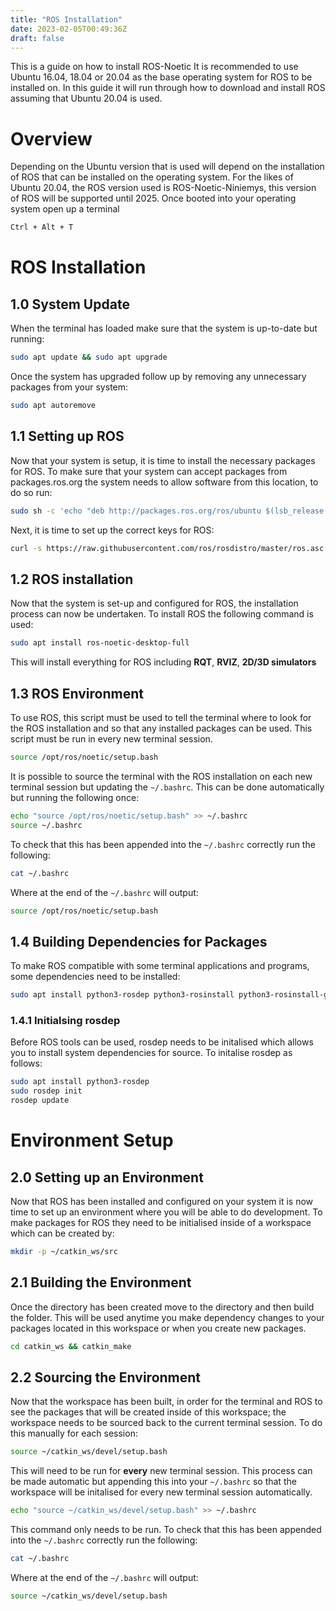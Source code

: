 ```yaml
---
title: "ROS Installation"
date: 2023-02-05T00:49:36Z
draft: false
---
```


This is a guide on how to install ROS-Noetic
It is recommended to use Ubuntu 16.04, 18.04 or 20.04 as the base operating system for ROS to be installed on.
In this guide it will run through how to download and install ROS assuming that Ubuntu 20.04 is used.

# Overview
Depending on the Ubuntu version that is used will depend on the installation of ROS that can be installed on the operating system.
For the likes of Ubuntu 20.04, the ROS version used is ROS-Noetic-Niniemys, this version of ROS will be supported until 2025.
Once booted into your operating system open up a terminal 
```bash
Ctrl + Alt + T
```

# ROS Installation
## 1.0 System Update
When the terminal has loaded make sure that the system is up-to-date but running:
```bash 
sudo apt update && sudo apt upgrade
```

Once the system has upgraded follow up by removing any unnecessary packages from your system:
```bash
sudo apt autoremove
```

## 1.1 Setting up ROS
Now that your system is setup, it is time to install the necessary packages for ROS.
To make sure that your system can accept packages from packages.ros.org the system needs to allow software from this location,
to do so run:
```bash
sudo sh -c 'echo "deb http://packages.ros.org/ros/ubuntu $(lsb_release -sc) main" > /etc/apt/sources.list.d/ros-latest.list'
```

Next, it is time to set up the correct keys for ROS:
```bash
curl -s https://raw.githubusercontent.com/ros/rosdistro/master/ros.asc | sudo apt-key add -
```

## 1.2 ROS installation
Now that the system is set-up and configured for ROS, the installation process can now be undertaken.
To install ROS the following command is used:
```bash
sudo apt install ros-noetic-desktop-full
```

This will install everything for ROS including **RQT**, **RVIZ**, **2D/3D simulators**

## 1.3 ROS Environment
To use ROS, this script must be used to tell the terminal where to look for the ROS installation and so that any installed packages can be used.
This script must be run in every new terminal session.
```bash
source /opt/ros/noetic/setup.bash
```

It is possible to source the terminal with the ROS installation on each new terminal session but updating the `~/.bashrc`.
This can be done automatically but running the following once:
```bash
echo "source /opt/ros/noetic/setup.bash" >> ~/.bashrc
source ~/.bashrc
```

To check that this has been appended into the `~/.bashrc` correctly run the following:
```bash
cat ~/.bashrc
```

Where at the end of the `~/.bashrc` will output:
```bash
source /opt/ros/noetic/setup.bash
```

## 1.4 Building Dependencies for Packages
To make ROS compatible with some terminal applications and programs, some dependencies need to be installed: 
```bash
sudo apt install python3-rosdep python3-rosinstall python3-rosinstall-generator python3-wstool build-essential
```

### 1.4.1 Initialsing rosdep
Before ROS tools can be used, rosdep needs to be initalised which allows you to install system dependencies for source.
To initalise rosdep as follows:
```bash
sudo apt install python3-rosdep
sudo rosdep init
rosdep update
```

# Environment Setup
## 2.0 Setting up an Environment
Now that ROS has been installed and configured on your system it is now time to set up an environment where you will be able to do development.
To make packages for ROS they need to be initialised inside of a workspace which can be created by:
```bash
mkdir -p ~/catkin_ws/src
```

## 2.1 Building the Environment
Once the directory has been created move to the directory and then build the folder. This will be used anytime you make dependency changes to your packages located in this workspace or when you create new packages.
```bash
cd catkin_ws && catkin_make
```

## 2.2 Sourcing the Environment
Now that the workspace has been built, in order for the terminal and ROS to see the packages that will be created inside of this workspace; the workspace needs to be sourced back to the current terminal session. To do this manually for each session:
```bash
source ~/catkin_ws/devel/setup.bash
```

This will need to be run for **every** new terminal session.
This process can be made automatic but appending this into your `~/.bashrc` so that the workspace will be initalised for every new terminal session automatically.
```bash
echo "source ~/catkin_ws/devel/setup.bash" >> ~/.bashrc
```

This command only needs to be run.
To check that this has been appended into the `~/.bashrc` correctly run the following:
```bash
cat ~/.bashrc
```

Where at the end of the `~/.bashrc` will output:
```bash
source ~/catkin_ws/devel/setup.bash
```